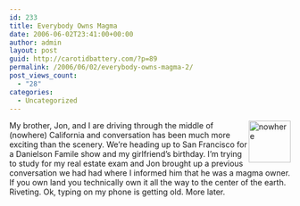 ```yaml
---
id: 233
title: Everybody Owns Magma
date: 2006-06-02T23:41:00+00:00
author: admin
layout: post
guid: http://carotidbattery.com/?p=89
permalink: /2006/06/02/everybody-owns-magma-2/
post_views_count:
  - "28"
categories:
  - Uncategorized
---
```

<a href="http://www.flickr.com/photos/64293054@N00/158883409/" title="Photo Sharing"><img src="http://static.flickr.com/49/158883409\_6792ca1e06\_s.jpg" alt="nowhere" style="float: right;" height="75" width="75" /></a>My brother, Jon, and I are driving through the middle of (nowhere) California and conversation has been much more exciting than the scenery. We&#8217;re heading up to San Francisco for a Danielson Famile show and my girlfriend&#8217;s birthday. I&#8217;m trying to study for my real estate exam and Jon brought up a previous conversation we had had where I informed him that he was a magma owner. If you own land you technically own it all the way to the center of the earth. Riveting. Ok, typing on my phone is getting old. More later.
